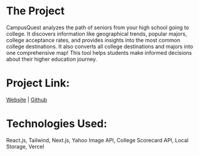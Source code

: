 # The Project

CampusQuest analyzes the path of seniors from your high school going to college. It discovers information like geographical trends, popular majors, college acceptance rates, and provides insights into the most common college destinations. It also converts all college destinations and majors into one comprehensive map! This tool helps students make informed decisions about their higher education journey.

# Project Link:
[Website](https://cajs.vercel.app/) | [Github](https://github.com/dzlotn/CampusQuest)

# Technologies Used:
React.js, Tailwind, Next.js, Yahoo Image API, College Scorecard API, Local Storage, Vercel
